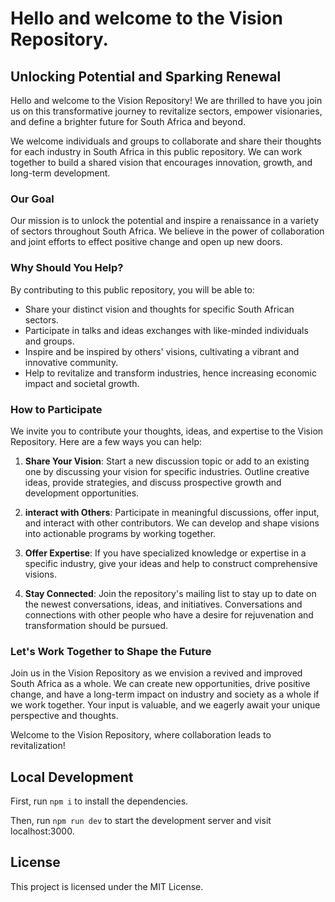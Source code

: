 # Hello and welcome to the Vision Repository.

## Unlocking Potential and Sparking Renewal

Hello and welcome to the Vision Repository! We are thrilled to have you join us on this transformative journey to revitalize sectors, empower visionaries, and define a brighter future for South Africa and beyond.

We welcome individuals and groups to collaborate and share their thoughts for each industry in South Africa in this public repository. We can work together to build a shared vision that encourages innovation, growth, and long-term development.

### Our Goal

Our mission is to unlock the potential and inspire a renaissance in a variety of sectors throughout South Africa. We believe in the power of collaboration and joint efforts to effect positive change and open up new doors.

### Why Should You Help?

By contributing to this public repository, you will be able to:

- Share your distinct vision and thoughts for specific South African sectors.
- Participate in talks and ideas exchanges with like-minded individuals and groups.
- Inspire and be inspired by others' visions, cultivating a vibrant and innovative community.
- Help to revitalize and transform industries, hence increasing economic impact and societal growth.

### How to Participate

We invite you to contribute your thoughts, ideas, and expertise to the Vision Repository. Here are a few ways you can help:

1. **Share Your Vision**: Start a new discussion topic or add to an existing one by discussing your vision for specific industries. Outline creative ideas, provide strategies, and discuss prospective growth and development opportunities.

2. **interact with Others**: Participate in meaningful discussions, offer input, and interact with other contributors. We can develop and shape visions into actionable programs by working together.

3. **Offer Expertise**: If you have specialized knowledge or expertise in a specific industry, give your ideas and help to construct comprehensive visions.

4. **Stay Connected**: Join the repository's mailing list to stay up to date on the newest conversations, ideas, and initiatives. Conversations and connections with other people who have a desire for rejuvenation and transformation should be pursued.

### Let's Work Together to Shape the Future

Join us in the Vision Repository as we envision a revived and improved South Africa as a whole. We can create new opportunities, drive positive change, and have a long-term impact on industry and society as a whole if we work together. Your input is valuable, and we eagerly await your unique perspective and thoughts.

Welcome to the Vision Repository, where collaboration leads to revitalization!

## Local Development

First, run `npm i` to install the dependencies.

Then, run `npm run dev` to start the development server and visit localhost:3000.

## License

This project is licensed under the MIT License.
